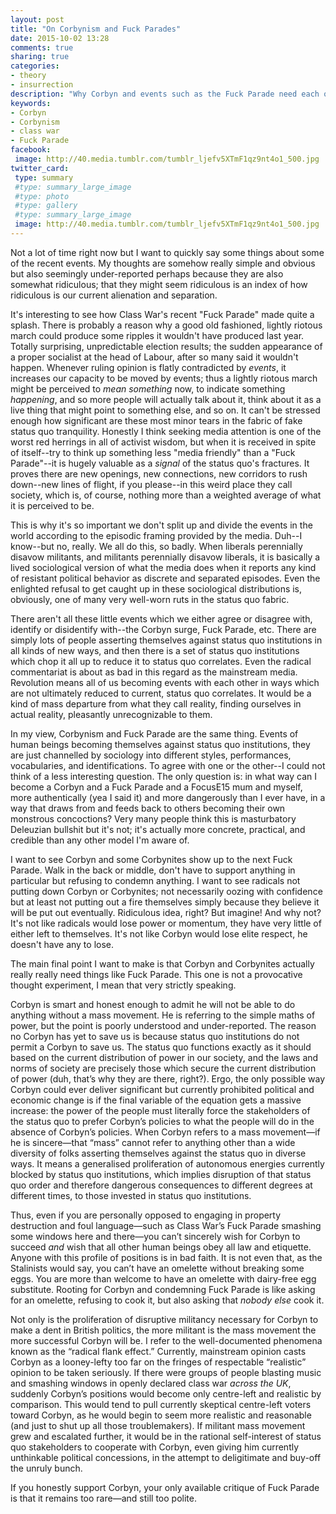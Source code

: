 ```yaml
---
layout: post
title: "On Corbynism and Fuck Parades"
date: 2015-10-02 13:28
comments: true
sharing: true
categories:
- theory
- insurrection
description: "Why Corbyn and events such as the Fuck Parade need each other."
keywords:
- Corbyn
- Corbynism
- class war
- Fuck Parade
facebook: 
 image: http://40.media.tumblr.com/tumblr_ljefv5XTmF1qz9nt4o1_500.jpg
twitter_card:
 type: summary
 #type: summary_large_image
 #type: photo
 #type: gallery
 #type: summary_large_image
 image: http://40.media.tumblr.com/tumblr_ljefv5XTmF1qz9nt4o1_500.jpg
---
```


Not a lot of time right now but I want to quickly say some things about some of the recent events. My thoughts are somehow really simple and obvious but also seemingly under-reported perhaps because they are also somewhat ridiculous; that they might seem ridiculous is an index of how ridiculous is our current alienation and separation.

It's interesting to see how Class War's recent "Fuck Parade" made quite a splash. There is probably a reason why a good old fashioned, lightly riotous march could produce some ripples it wouldn't have produced last year. Totally surprising, unpredictable election results; the sudden appearance of a proper socialist at the head of Labour, after so many said it wouldn't happen. Whenever ruling opinion is flatly contradicted by *events*, it increases our capacity to be moved by events; thus a lightly riotous march might be perceived to *mean something* now, to indicate something *happening*, and so more people will actually talk about it, think about it as a live thing that might point to something else, and so on. It can't be stressed enough how significant are these most minor tears in the fabric of fake status quo tranquility. Honestly I think seeking media attention is one of the worst red herrings in all of activist wisdom, but when it is received in spite of itself--try to think up something less "media friendly" than a "Fuck Parade"--it is hugely valuable as a *signal* of the status quo's fractures. It proves there are new openings, new connections, new corridors to rush down--new lines of flight, if you please--in this weird place they call society, which is, of course, nothing more than a weighted average of what it is perceived to be.

This is why it's so important we don't split up and divide the events in the world according to the episodic framing provided by the media. Duh--I know--but no, really. We all do this, so badly. When liberals perennially disavow militants, and militants perennially disavow liberals, it is basically a lived sociological version of what the media does when it reports any kind of resistant political behavior as discrete and separated episodes. Even the enlighted refusal to get caught up in these sociological distributions is, obviously, one of many very well-worn ruts in the status quo fabric.

There aren't all these little events which we either agree or disagree with, identify or disidentify with--the Corbyn surge, Fuck Parade, etc. There are simply lots of people asserting themselves against status quo institutions in all kinds of new ways, and then there is a set of status quo institutions which chop it all up to reduce it to status quo correlates. Even the radical commentariat is about as bad in this regard as the mainstream media. Revolution means all of us becoming events with each other in ways which are not ultimately reduced to current, status quo correlates. It would be a kind of mass departure from what they call reality, finding ourselves in actual reality, pleasantly unrecognizable to them.

In my view, Corbynism and Fuck Parade are the same thing. Events of human beings becoming themselves against status quo institutions, they are just channelled by sociology into different styles, performances, vocabularies, and identifications. To agree with one or the other--I could not think of a less interesting question. The only question is: in what way can I become a Corbyn and a Fuck Parade and a FocusE15 mum and myself, more authentically (yea I said it) and more dangerously than I ever have, in a way that draws from and feeds back to others becoming their own monstrous concoctions? Very many people think this is masturbatory Deleuzian bullshit but it's not; it's actually more concrete, practical, and credible than any other model I'm aware of.

I want to see Corbyn and some Corbynites show up to the next Fuck Parade. Walk in the back or middle, don't have to support anything in particular but refusing to condemn anything. I want to see radicals not putting down Corbyn or Corbynites; not necessarily oozing with confidence but at least not putting out a fire themselves simply because they believe it will be put out eventually. Ridiculous idea, right? But imagine! And why not? It's not like radicals would lose power or momentum, they have very little of either left to themselves. It's not like Corbyn would lose elite respect, he doesn't have any to lose.

The main final point I want to make is that Corbyn and Corbynites actually really really need things like Fuck Parade. This one is not a provocative thought experiment, I mean that very strictly speaking.

Corbyn is smart and honest enough to admit he will not be able to do anything without a mass movement. He is referring to the simple maths of power, but the point is poorly understood and under-reported. The reason no Corbyn has yet to save us is because status quo institutions do not permit a Corbyn to save us. The status quo functions exactly as it should based on the current distribution of power in our society, and the laws and norms of society are precisely those which secure the current distribution of power (duh, that’s why they are there, right?). Ergo, the only possible way Corbyn could ever deliver significant but currently prohibited political and economic change is if the final variable of the equation gets a massive increase: the power of the people must literally force the stakeholders of the status quo to prefer Corbyn’s policies to what the people will do in the absence of Corbyn’s policies. When Corbyn refers to a mass movement—if he is sincere—that “mass” cannot refer to anything other than a wide diversity of folks asserting themselves against the status quo in diverse ways. It means a generalised proliferation of autonomous energies currently blocked by status quo institutions, which implies disruption of that status quo order and therefore dangerous consequences to different degrees at different times, to those invested in status quo institutions.

Thus, even if you are personally opposed to engaging in property destruction and foul language—such as Class War’s Fuck Parade smashing some windows here and there—you can’t sincerely wish for Corbyn to succeed *and* wish that all other human beings obey all law and etiquette. Anyone with this profile of positions is in bad faith. It is not even that, as the Stalinists would say, you can’t have an omelette without breaking some eggs. You are more than welcome to have an omelette with dairy-free egg substitute. Rooting for Corbyn and condemning Fuck Parade is like asking for an omelette, refusing to cook it, but also asking that *nobody else* cook it. 

Not only is the proliferation of disruptive militancy necessary for Corbyn to make a dent in British politics, the more militant is the mass movement the more successful Corbyn will be. I refer to the well-documented phenomena known as the “radical flank effect.” Currently, mainstream opinion casts Corbyn as a looney-lefty too far on the fringes of respectable “realistic” opinion to be taken seriously. If there were groups of people blasting music and smashing windows in openly declared class war *across the UK*, suddenly Corbyn’s positions would become only centre-left and realistic by comparison. This would tend to pull currently skeptical centre-left voters toward Corbyn, as he would begin to seem more realistic and reasonable (and just to shut up all those troublemakers). If militant mass movement grew and escalated further, it would be in the rational self-interest of status quo stakeholders to cooperate with Corbyn, even giving him currently unthinkable political concessions, in the attempt to deligitimate and buy-off the unruly bunch.

If you honestly support Corbyn, your only available critique of Fuck Parade is that it remains too rare—and still too polite. 

